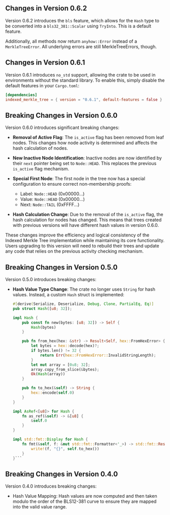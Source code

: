 ## Changes in Version 0.6.2

Version 0.6.2 introduces the `bls` feature, which allows for the `Hash` type to be converted into a `bls32_381::Scalar` using `TryInto`. This is a default feature.

Additionally, all methods now return `anyhow::Error` instead of a `MerkleTreeError`. All underlying errors are still MerkleTreeErrors, though.

## Changes in Version 0.6.1

Version 0.6.1 introduces `no_std` support, allowing the crate to be used in environments without the standard library. To enable this, simply disable the default features in your `Cargo.toml`:

```toml
[dependencies]
indexed_merkle_tree = { version = "0.6.1", default-features = false }
```

## Breaking Changes in Version 0.6.0

Version 0.6.0 introduces significant breaking changes:

- **Removal of Active Flag**: The `is_active` flag has been removed from leaf nodes. This changes how node activity is determined and affects the hash calculation of nodes.

- **New Inactive Node Identification**: Inactive nodes are now identified by their `next` pointer being set to `Node::HEAD`. This replaces the previous `is_active` flag mechanism.

- **Special First Node**: The first node in the tree now has a special configuration to ensure correct non-membership proofs:
  - Label: `Node::HEAD` (0x00000...)
  - Value: `Node::HEAD` (0x00000...)
  - Next: `Node::TAIL` (0xFFFF...)

- **Hash Calculation Change**: Due to the removal of the `is_active` flag, the hash calculation for nodes has changed. This means that trees created with previous versions will have different hash values in version 0.6.0.

These changes improve the efficiency and logical consistency of the Indexed Merkle Tree implementation while maintaining its core functionality. Users upgrading to this version will need to rebuild their trees and update any code that relies on the previous activity checking mechanism.

## Breaking Changes in Version 0.5.0

Version 0.5.0 introduces breaking changes:

- **Hash Value Type Change**: The crate no longer uses `String` for hash values. Instead, a custom `Hash` struct is implemented:
  
  ```rust
  #[derive(Serialize, Deserialize, Debug, Clone, PartialEq, Eq)]
  pub struct Hash([u8; 32]);

  impl Hash {
      pub const fn new(bytes: [u8; 32]) -> Self {
          Hash(bytes)
      }

      pub fn from_hex(hex: &str) -> Result<Self, hex::FromHexError> {
          let bytes = hex::decode(hex)?;
          if bytes.len() != 32 {
              return Err(hex::FromHexError::InvalidStringLength);
          }
          let mut array = [0u8; 32];
          array.copy_from_slice(&bytes);
          Ok(Hash(array))
      }

      pub fn to_hex(&self) -> String {
          hex::encode(self.0)
      }
  }

  impl AsRef<[u8]> for Hash {
      fn as_ref(&self) -> &[u8] {
          &self.0
      }
  }

  impl std::fmt::Display for Hash {
      fn fmt(&self, f: &mut std::fmt::Formatter<'_>) -> std::fmt::Result {
          write!(f, "{}", self.to_hex())
      }
  }```

## Breaking Changes in Version 0.4.0

Version 0.4.0 introduces breaking changes:

- Hash Value Mapping: Hash values are now computed and then taken modulo the order of the BLS12-381 curve to ensure they are mapped into the valid value range.
